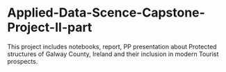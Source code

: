 # Applied-Data-Scence-Capstone-Project-II-part
This project includes notebooks, report, PP presentation about Protected structures of Galway County, Ireland and their inclusion in modern Tourist prospects.
